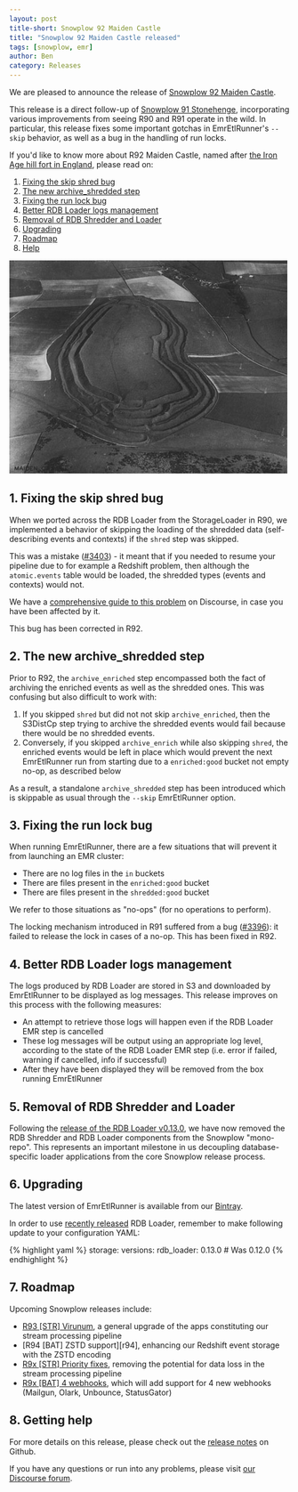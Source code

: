 ```yaml
---
layout: post
title-short: Snowplow 92 Maiden Castle
title: "Snowplow 92 Maiden Castle released"
tags: [snowplow, emr]
author: Ben
category: Releases
---
```


We are pleased to announce the release of [Snowplow 92 Maiden Castle][snowplow-release].

This release is a direct follow-up of [Snowplow 91 Stonehenge][stonehenge], incorporating various
improvements from seeing R90 and R91 operate in the wild. In particular, this release fixes some
important gotchas in EmrEtlRunner's `--skip` behavior, as well as a bug in the handling of run locks.

If you'd like to know more about R92 Maiden Castle, named after [the Iron Age hill fort in England][maiden-castle], please read on:

1. [Fixing the skip shred bug](/blog/2017/09/11/snowplow-r92-maiden-castle-released-improving-emretlrunner#shredded-data)
2. [The new archive_shredded step](/blog/2017/09/11/snowplow-r92-maiden-castle-released-improving-emretlrunner#archive-shredded)
3. [Fixing the run lock bug](/blog/2017/09/11/snowplow-r92-maiden-castle-released-improving-emretlrunner#lock)
4. [Better RDB Loader logs management](/blog/2017/09/11/snowplow-r92-maiden-castle-released-improving-emretlrunner#rdb-logs)
5. [Removal of RDB Shredder and Loader](/blog/2017/09/11/snowplow-r92-maiden-castle-released-improving-emretlrunner#move-rdb)
6. [Upgrading](/blog/2017/09/11/snowplow-r92-maiden-castle-released-improving-emretlrunner#upgrading)
7. [Roadmap](/blog/2017/09/11/snowplow-r92-maiden-castle-released-improving-emretlrunner#roadmap)
8. [Help](/blog/2017/09/11/snowplow-r92-maiden-castle-released-improving-emretlrunner#help)

![maiden-castle][maiden-castle-img]

<!--more-->

<h2 id="shredded-data">1. Fixing the skip shred bug</h2>

When we ported across the RDB Loader from the StorageLoader in R90, we implemented a behavior of
skipping the loading of the shredded data (self-describing events and contexts) if the `shred` step
was skipped.

This was a mistake ([#3403][issue-3403]) - it meant that if you needed to resume your pipeline due to for example a Redshift problem, then although the `atomic.events` table would be loaded, the shredded types (events and contexts) would not.

We have a [comprehensive guide to this problem][skip-shred-thread] on Discourse, in case you have been affected by it.

This bug has been corrected in R92.

<h2 id="archive-shredded">2. The new archive_shredded step</h2>

Prior to R92, the `archive_enriched` step encompassed both the fact of archiving the enriched events
as well as the shredded ones. This was confusing but also difficult to work with:

1. If you skipped `shred` but did not not skip `archive_enriched`, then the S3DistCp step trying to archive the shredded events would fail because there would be no shredded events.
2. Conversely, if you skipped `archive_enrich` while also skipping `shred`, the enriched events
would be left in place which would prevent the next EmrEtlRunner run from starting due to a
`enriched:good` bucket not empty no-op, as described below

As a result, a standalone `archive_shredded` step has been introduced which is skippable as usual through
the `--skip` EmrEtlRunner option.

<h2 id="lock">3. Fixing the run lock bug</h2>

When running EmrEtlRunner, there are a few situations that will prevent it from launching an EMR
cluster:

* There are no log files in the `in` buckets
* There are files present in the `enriched:good` bucket
* There are files present in the `shredded:good` bucket

We refer to those situations as "no-ops" (for no operations to perform).

The locking mechanism introduced in R91 suffered from a bug ([#3396][issue-3396]): it failed to release the lock
in cases of a no-op. This has been fixed in R92.

<h2 id="rdb-logs">4. Better RDB Loader logs management</h2>

The logs produced by RDB Loader are stored in S3 and downloaded by EmrEtlRunner to be displayed as
log messages. This release improves on this process with the following measures:

* An attempt to retrieve those logs will happen even if the RDB Loader EMR step is cancelled
* These log messages will be output using an appropriate log level, according to the state of the RDB Loader EMR
step (i.e. error if failed, warning if cancelled, info if successful)
* After they have been displayed they will be removed from the box running EmrEtlRunner

<h2 id="move-rdb">5. Removal of RDB Shredder and Loader</h2>

Following the [release of the RDB Loader v0.13.0][rdb-loader-013], we have now removed the RDB Shredder and RDB Loader components from the Snowplow "mono-repo". This represents an important milestone in us decoupling database-specific loader applications from the core Snowplow release process.

<h2 id="upgrading">6. Upgrading</h2>

The latest version of EmrEtlRunner is available from our [Bintray][app-dl].

In order to use [recently released][rdb-loader-013] RDB Loader, remember to make following update to your configuration YAML:

{% highlight yaml %}
storage:
  versions:
    rdb_loader: 0.13.0        # Was 0.12.0
{% endhighlight %}

<h2 id="roadmap">7. Roadmap</h2>

Upcoming Snowplow releases include:

* [R93 [STR] Virunum][r93], a general upgrade of the apps constituting our stream processing pipeline
* [R94 [BAT] ZSTD support][r94], enhancing our Redshift event storage with the ZSTD encoding
* [R9x [STR] Priority fixes][r9x-str-quality], removing the potential for data loss in the stream processing pipeline
* [R9x [BAT] 4 webhooks][r9x-webhooks], which will add support for 4 new webhooks (Mailgun, Olark, Unbounce, StatusGator)

<h2 id="help">8. Getting help</h2>

For more details on this release, please check out the [release notes][snowplow-release] on Github.

If you have any questions or run into any problems, please visit [our Discourse forum][discourse].

[snowplow-release]: https://github.com/snowplow/snowplow/releases/r92-maiden-castle

[maiden-castle]: https://en.wikipedia.org/wiki/Maiden_Castle,_Dorset
[maiden-castle-img]: /assets/img/blog/2017/09/maiden_castle.jpg

[stonehenge]: /blog/2017/08/17/snowplow-r91-stonehenge-released-with-important-bug-fix
[lascaux]: /blog/2017/07/26/snowplow-r90-lascaux-released-moving-database-loading-into-emr
[rdb-loader-013]: /blog/2017/09/06/rdb-loader-0.13.0-released

[discourse]: http://discourse.snowplowanalytics.com/

[app-dl]: http://dl.bintray.com/snowplow/snowplow-generic/snowplow_emr_r92_maiden_castle.zip

[skip-shred-thread]: https://discourse.snowplowanalytics.com/t/important-alert-r90-r91-bug-may-result-in-shredded-types-not-loading-into-redshift-after-recovery/1422
[issue-3403]: https://github.com/snowplow/snowplow/issues/3403
[issue-3396]: https://github.com/snowplow/snowplow/issues/3396

[r93]: https://github.com/snowplow/snowplow/milestone/135
[r9x-webhooks]: https://github.com/snowplow/snowplow/milestone/129
[r9x-bat-quality]: https://github.com/snowplow/snowplow/milestone/145
[r9x-str-quality]: https://github.com/snowplow/snowplow/milestone/144
